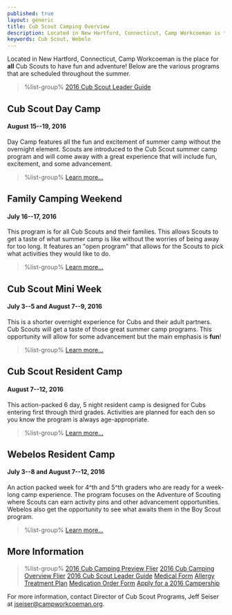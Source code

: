 ```yaml
---
published: true
layout: generic
title: Cub Scout Camping Overview
description: Located in New Hartford, Connecticut, Camp Workcoeman is the place for all Cub Scouts to have fun and adventure! Contained are the various programs that are scheduled throughout the summer.
keywords: Cub Scout, Webelo
---
```


Located in New Hartford, Connecticut, Camp Workcoeman is the place for **all**
Cub Scouts to have fun and adventure! Below are the various programs that are
scheduled throughout the summer.

> %list-group%
> <a href="{{ site.url }}/pdf/2016/2016-cub-leader-guide.pdf" class="list-group-item">2016 Cub Scout Leader Guide</a>

## Cub Scout Day Camp

#### August 15--19, 2016

Day Camp features all the fun and excitement of summer camp without the
overnight element. Scouts are introduced to the Cub Scout summer camp program
and will come away with a great experience that will include fun, excitement,
and some advancement.

> %list-group%
> <a href="{{ site.url }}/cub-scouts/day-camp/" class="list-group-item">Learn more&hellip;</a>

## Family Camping Weekend

#### July 16--17, 2016

This program is for all Cub Scouts and their families. This allows Scouts to
get a taste of what summer camp is like without the worries of being away for
too long. It features an "open program" that allows for the Scouts to pick what
activities they would like to do.

> %list-group%
> <a href="{{ site.url }}/cub-scouts/family-weekend/" class="list-group-item">Learn more&hellip;</a>

## Cub Scout Mini Week

#### July 3--5 and August 7--9, 2016

This is a shorter overnight experience for Cubs and their adult partners. Cub
Scouts will get a taste of those great summer camp programs. This opportunity
will allow for some advancement but the main emphasis is **fun**!

> %list-group%
> <a href="{{ site.url }}/cub-scouts/mini-week/" class="list-group-item">Learn more&hellip;</a>

## Cub Scout Resident Camp

#### August 7--12, 2016

This action-packed 6 day, 5 night resident camp is designed for Cubs entering
first through third grades. Activities are planned for each den so you know the
program is always age-appropriate.

> %list-group%
> <a href="{{ site.url }}/cub-scouts/cub-resident-camp/" class="list-group-item">Learn more&hellip;</a>

## Webelos Resident Camp

#### July 3--8 and August 7--12, 2016

An action packed week for 4^th and 5^th graders who are ready for a week-long
camp experience. The program focuses on the Adventure of Scouting where Scouts
can earn activity pins and other advancement opportunities. Webelos also get
the opportunity to see what awaits them in the Boy Scout program.

> %list-group%
> <a href="{{ site.url }}/cub-scouts/webelos-resident-camp/" class="list-group-item">Learn more&hellip;</a>

## More Information

> %list-group%
> <a href="{{ site.url }}/pdf/2016/cub-scout-camp-preview.pdf" class="list-group-item">2016 Cub Camping Preview Flier</a>
> <a href="{{ site.url }}/pdf/2016/2016-cub-overview.pdf" class="list-group-item">2016 Cub Camping Overview Flier</a>
> <a href="{{ site.url }}/pdf/2016/2016-cub-leader-guide.pdf" class="list-group-item">2016 Cub Scout Leader Guide</a>
> <a href="{{ site.url }}/pdf/2015/health-form.pdf" class="list-group-item">Medical Form</a>
> <a href="{{ site.url }}/pdf/2014/2011_Med-AllergeyTreatment.pdf" class="list-group-item">Allergy Treatment Plan</a>
> <a href="{{ site.url }}/pdf/2015/med-admin.pdf" class="list-group-item">Medication Order Form</a>
> <a href="http://www.ctrivers.org/Camping/CampershipsandCampCards/ApplyforaCampership" class="list-group-item">Apply for a 2016 Campership</a>

For more information, contact Director of Cub Scout Programs, Jeff Seiser at
[jseiser@campworkcoeman.org](mailto:jseiser@campworkcoeman.org).
